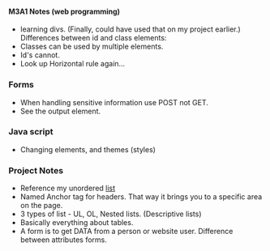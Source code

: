 #### M3A1 Notes (web programming)

- learning divs. (Finally, could have used that on my project earlier.)
Differences between id and class elements:
- Classes can be used by multiple elements.
- Id's cannot.
- Look up Horizontal rule again...
### Forms
- When handling sensitive information use POST not GET.
- See the output element.
### Java script
- Changing elements, and themes (styles)
### Project Notes
- Reference my unordered [list](https://github.com/Signifies/Website/blob/master/index.html#L23)
- Named Anchor tag for headers. That way it brings you to a specific area on the page.
- 3 types of list - UL, OL, Nested lists. (Descriptive lists)
- Basically everything about tables.
- A form is to get DATA from a person or website user.
 Difference between attributes forms.
